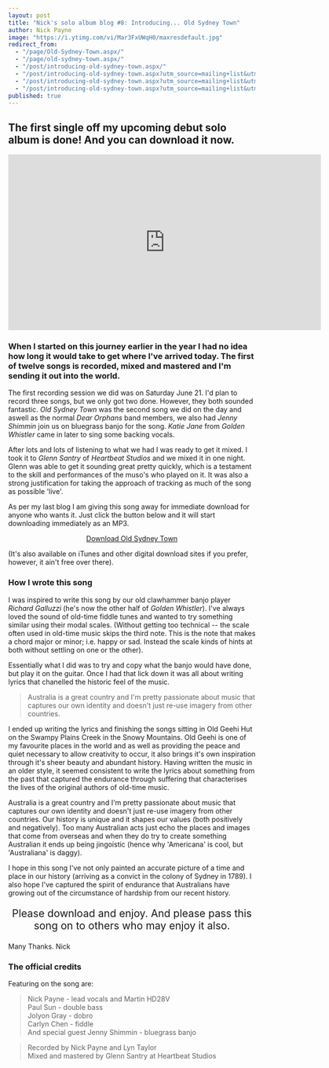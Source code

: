 ```yaml
---
layout: post
title: "Nick's solo album blog #8: Introducing... Old Sydney Town"
author: Nick Payne
image: "https://i.ytimg.com/vi/Mar3FxUWqH0/maxresdefault.jpg"
redirect_from: 
  - "/page/Old-Sydney-Town.aspx/"
  - "/page/old-sydney-town.aspx/"
  - "/post/introducing-old-sydney-town.aspx/"
  - "/post/introducing-old-sydney-town.aspx?utm_source=mailing+list&utm_campaign=133e58139b-2014-12_old_sydney_town&utm_medium=email&utm_term=0_a51945df6d-133e58139b-209478957"
  - "/post/introducing-old-sydney-town.aspx?utm_source=mailing+list&utm_campaign=133e58139b-2014-12_old_sydney_town&utm_medium=email&utm_term=0_a51945df6d-133e58139b-209478981"
  - "/post/introducing-old-sydney-town.aspx?utm_source=mailing+list&utm_campaign=133e58139b-2014-12_old_sydney_town&utm_medium=email&utm_term=0_a51945df6d-133e58139b-209478573"
published: true
---
```

## The first single off my upcoming debut solo album is done! And you can download it now.

<div class="flex-video">
  <iframe width="637" height="358" src="https://www.youtube.com/embed/Mar3FxUWqH0" frameborder="0" allowfullscreen></iframe>
</div>

### When I started on this journey earlier in the year I had no idea how long it would take to get where I've arrived today. The first of twelve songs is recorded, mixed and mastered and I'm sending it out into the world.

The first recording session we did was on Saturday June 21. I'd plan to record three songs, but we only got two done. However, they both sounded fantastic. *Old Sydney Town* was the second song we did on the day and aswell as the normal *Dear Orphans* band members, we also had *Jenny Shimmin* join us on bluegrass banjo for the song. *Katie Jane* from *Golden Whistler* came in later to sing some backing vocals.

After lots and lots of listening to what we had I was ready to get it mixed. I took it to *Glenn Santry* of *Heartbeat Studios* and we mixed it in one night. Glenn was able to get it sounding great pretty quickly, which is a testament to the skill and performances of the muso's who played on it. It was also a strong justification for taking the approach of tracking as much of the song as possible 'live'.

As per my last blog I am giving this song away for immediate download for anyone who wants it. Just click the button below and it will start downloading immediately as an MP3.

<p style="text-align: center;"><a class="button" title="Download Old Sydney Town" href="https://api.soundcloud.com/tracks/175605572/download?client_id=2e67448a38d9ec5882f25bc34f16bd26">Download Old Sydney Town</a></p>

(It's also available on iTunes and other digital download sites if you prefer, however, it ain't free over there).

### How I wrote this song

I was inspired to write this song by our old clawhammer banjo player *Richard Galluzzi* (he's now the other half of *Golden Whistler*). I've always loved the sound of old-time fiddle tunes and wanted to try something similar using their modal scales. (Without getting too technical -- the scale often used in old-time music skips the third note. This is the note that makes a chord major or minor; i.e. happy or sad. Instead the scale kinds of hints at both without settling on one or the other).


Essentially what I did was to try and copy what the banjo would have done, but play it on the guitar. Once I had that lick down it was all about writing lyrics that chanelled the historic feel of the music.

> Australia is a great country and I'm pretty passionate about music that captures our own identity and doesn't just re-use imagery from other countries.

I ended up writing the lyrics and finishing the songs sitting in Old Geehi Hut on the Swampy Plains Creek in the Snowy Mountains. Old Geehi is one of my favourite places in the world and as well as providing the peace and quiet necessary to allow creativity to occur, it also brings it's own inspiration through it's sheer beauty and abundant history. Having written the music in an older style, it seemed consistent to write the lyrics about something from the past that captured the endurance through suffering that characterises the lives of the original authors of old-time music.

Australia is a great country and I'm pretty passionate about music that captures our own identity and doesn't just re-use imagery from other countries. Our history is unique and it shapes our values (both positively and negatively). Too many Australian acts just echo the places and images that come from overseas and when they do try to create something Australian it ends up being jingoistic (hence why 'Americana' is cool, but 'Australiana' is daggy).


I hope in this song I've not only painted an accurate picture of a time and place in our history (arriving as a convict in the colony of Sydney in 1789). I also hope I've captured the spirit of endurance that Australians have growing out of the circumstance of hardship from our recent history.

<p style="text-align: center; font-size: 1.5em;">Please download and enjoy. And please pass this song on to others who may enjoy it also.</p>

Many Thanks. Nick

### The official credits

Featuring on the song are:

> Nick Payne - lead vocals and Martin HD28V<br />Paul Sun - double bass<br />Jolyon Gray - dobro<br />Carlyn Chen - fiddle<br />And special guest Jenny Shimmin - bluegrass banjo

> Recorded by Nick Payne and Lyn Taylor<br />Mixed and mastered by Glenn Santry at Heartbeat Studios
